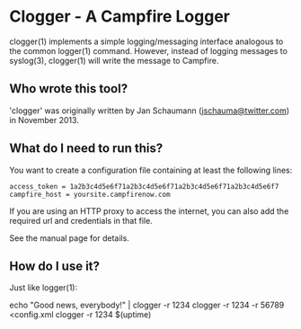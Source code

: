 Clogger - A Campfire Logger
===========================
clogger(1) implements a simple logging/messaging interface analogous to the
common logger(1) command.  However, instead of logging messages to
syslog(3), clogger(1) will write the message to Campfire.

Who wrote this tool?
--------------------
'clogger' was originally written by Jan Schaumann (jschauma@twitter.com) in
November 2013.

What do I need to run this?
---------------------------
You want to create a configuration file containing at least the following
lines:

    access_token = 1a2b3c4d5e6f71a2b3c4d5e6f71a2b3c4d5e6f71a2b3c4d5e6f7
    campfire_host = yoursite.campfirenow.com

If you are using an HTTP proxy to access the internet, you can also add
the required url and credentials in that file.

See the manual page for details.

How do I use it?
----------------
Just like logger(1):

echo "Good news, everybody!" | clogger -r 1234
clogger -r 1234 -r 56789 <config.xml
clogger -r 1234 $(uptime)
